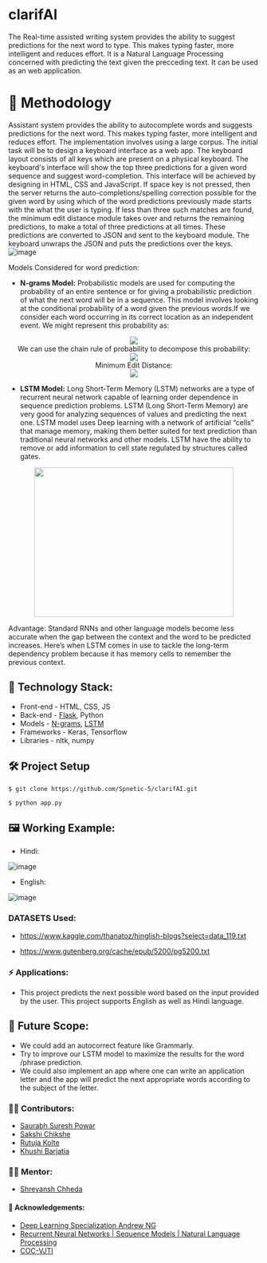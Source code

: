 # clarifAI
The Real-time assisted writing system provides the ability to suggest predictions for the next word to type. This makes typing faster, more intelligent and reduces effort. It is a Natural Language Processing concerned with predicting the text given the precceding text. It can be used as an web application.

# 📝 Methodology
Assistant system provides the ability to autocomplete words and suggests predictions for the next word. This makes typing faster, more intelligent and reduces effort. The implementation involves using a large corpus.
The initial task will be to design a keyboard interface as a web app. The keyboard layout consists of all keys which are present on a physical keyboard. The keyboard's interface will show the top three predictions for a given word sequence and suggest word-completion.
This interface will be achieved by designing in HTML, CSS and JavaScript. 
If space key is not pressed, then the server returns the auto-completions/spelling correction possible for the given word by using which of the word predictions previously made starts with the what the user is typing. If less than three such matches are found, the minimum edit distance module takes over and returns the remaining predictions, to make a total of three predictions at all times.
These predictions are converted to JSON and sent to the keyboard module.
The keyboard unwraps the JSON and puts the predictions over the keys.
![image](https://user-images.githubusercontent.com/64076774/112019984-fd1dc600-8b55-11eb-93ee-e363edc155da.png)

Models Considered for word prediction:

* **N-grams Model:**
Probabilistic models are used for computing the probability of an entire sentence or for giving a probabilistic prediction of what the next word will be in a sequence. 
This model involves looking at the conditional probability of a word given the previous words.If we consider each word occurring in its correct location as an independent event. We might represent this probability as:

<p align="center" >
<img src="https://user-images.githubusercontent.com/64076774/112020610-7f0def00-8b56-11eb-9dc2-9611fdb84b4a.png"> <br>
We can use the chain rule of probability to decompose this probability:<br>
 <img  src="https://user-images.githubusercontent.com/66636289/119120334-ca0a8c80-ba49-11eb-90dc-e3ca26b39853.png"><br>
Minimum Edit Distance:<br>
<img align="center" src="https://user-images.githubusercontent.com/66636289/119120091-8152d380-ba49-11eb-9fe9-3bb0e9a87f6c.png"><br>
</p>


* **LSTM Model:**
Long Short-Term Memory (LSTM) networks are a type of recurrent neural network capable of learning order dependence in sequence prediction problems.
LSTM (Long Short-Term Memory) are very good for analyzing sequences of values and predicting the next one. 
LSTM model uses Deep learning with a network of artificial “cells” that manage memory, making them better suited for text prediction than traditional neural networks and other models.
LSTM have the ability to remove or add information to cell state regulated by structures called gates.<br>

<p align="center" >
<img height="300" width="400" src="https://user-images.githubusercontent.com/66636289/116988049-767c0d00-aced-11eb-98f0-6e68cb23d514.png">
</p>

Advantage: Standard RNNs and other language models become less accurate when the gap between the context and the word to be predicted increases. Here’s when LSTM comes in use to tackle the long-term dependency problem because it has memory cells to remember the previous context.

## 🤖 Technology Stack:
* Front-end - HTML, CSS, JS
* Back-end -  [Flask](https://flask.palletsprojects.com/en/1.1.x/), Python
* Models - [N-grams](https://en.wikipedia.org/wiki/N-gram), [LSTM](https://en.wikipedia.org/wiki/Long_short-term_memory)
* Frameworks - Keras, Tensorflow
* Libraries - nltk, numpy

## 🛠️ Project Setup
```
$ git clone https://github.com/Spnetic-5/clarifAI.git
```
```
$ python app.py 
```


## 🖼 Working Example:
 * Hindi:
 
 ![image](https://user-images.githubusercontent.com/66636289/116987344-90692000-acec-11eb-94d7-962d0a633ed0.png)

 * English:

 ![image](https://user-images.githubusercontent.com/66636289/116987532-cdcdad80-acec-11eb-82d8-525fa229a40a.png)

### DATASETS Used:
 * https://www.kaggle.com/thanatoz/hinglish-blogs?select=data_119.txt

 * https://www.gutenberg.org/cache/epub/5200/pg5200.txt

### ⚡ Applications:
 * This project predicts the next possible word based on the input provided by the user. This project supports English as well as Hindi language.

## 🔮 Future Scope:
* We could add an autocorrect feature like Grammarly.
* Try to improve our LSTM model to maximize the results for the word /phrase prediction.
* We could also implement an app where one can write an application letter and the app will predict the next appropriate words according to the subject of the letter.  

### 👩‍💻 Contributors:
 * [Saurabh Suresh Powar](https://github.com/Spnetic-5)
 * [Sakshi Chikshe](https://github.com/Sakshi-0311)
 * [Rutuja Kolte](https://github.com/Rutuja-Kolte)
 * [Khushi Barjatia](https://github.com/khushibarjatia)

 ### 👨‍🏫 Mentor:
 * [Shreyansh Chheda](https://github.com/shrey-c)
 
#### 🔗 Acknowledgements:
   * [Deep Learning Specialization Andrew NG](https://www.coursera.org/specializations/deep-learning?network=g&utm_source=gg&creativeid=506864295332&matchtype=b&adgroupid=120914521673&gclid=Cj0KCQjw4cOEBhDMARIsAA3XDRjA38BsZVS0VgzvKEwDHtfavwsFIQcoqs5dPq9-wKM518-Va9-L9XMaAnZwEALw_wcB&keyword=&utm_content=94-BrandedSearch-IN&hide_mobile_promo=&utm_campaign=94-BrandedSearch-IN&campaignid=1776545273&devicemodel=&adpostion=&utm_medium=sem&device=c)
   * [Recurrent Neural Networks | Sequence Models | Natural Language Processing](https://www.youtube.com/playlist?list=PL1w8k37X_6L_s4ncq-swTBvKDWnRSrinI) 
   * [COC-VJTI](https://www.communityofcoders.in/) 
